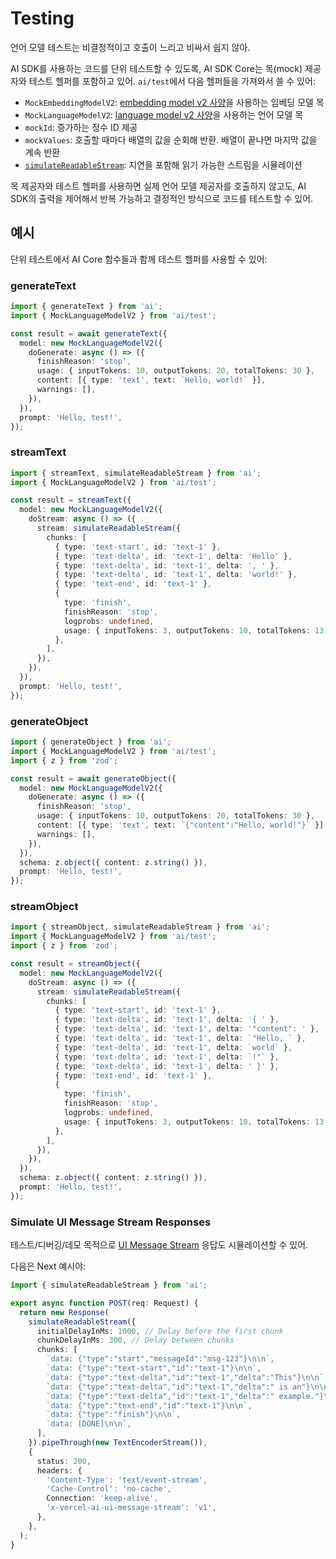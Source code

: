 # Testing

언어 모델 테스트는 비결정적이고 호출이 느리고 비싸서 쉽지 않아.

AI SDK를 사용하는 코드를 단위 테스트할 수 있도록, AI SDK Core는 목(mock) 제공자와 테스트 헬퍼를 포함하고 있어. `ai/test`에서 다음 헬퍼들을 가져와서 쓸 수 있어:

- `MockEmbeddingModelV2`: [embedding model v2 사양](https://github.com/vercel/ai/blob/v5/packages/provider/src/embedding-model/v2/embedding-model-v2.ts)을 사용하는 임베딩 모델 목
- `MockLanguageModelV2`: [language model v2 사양](https://github.com/vercel/ai/blob/v5/packages/provider/src/language-model/v2/language-model-v2.ts)을 사용하는 언어 모델 목
- `mockId`: 증가하는 정수 ID 제공
- `mockValues`: 호출할 때마다 배열의 값을 순회해 반환. 배열이 끝나면 마지막 값을 계속 반환
- [`simulateReadableStream`](/docs/reference/ai-sdk-core/simulate-readable-stream): 지연을 포함해 읽기 가능한 스트림을 시뮬레이션

목 제공자와 테스트 헬퍼를 사용하면 실제 언어 모델 제공자를 호출하지 않고도, AI SDK의 출력을 제어해서 반복 가능하고 결정적인 방식으로 코드를 테스트할 수 있어.

## 예시

단위 테스트에서 AI Core 함수들과 함께 테스트 헬퍼를 사용할 수 있어:

### generateText

```ts
import { generateText } from 'ai';
import { MockLanguageModelV2 } from 'ai/test';

const result = await generateText({
  model: new MockLanguageModelV2({
    doGenerate: async () => ({
      finishReason: 'stop',
      usage: { inputTokens: 10, outputTokens: 20, totalTokens: 30 },
      content: [{ type: 'text', text: `Hello, world!` }],
      warnings: [],
    }),
  }),
  prompt: 'Hello, test!',
});
```

### streamText

```ts
import { streamText, simulateReadableStream } from 'ai';
import { MockLanguageModelV2 } from 'ai/test';

const result = streamText({
  model: new MockLanguageModelV2({
    doStream: async () => ({
      stream: simulateReadableStream({
        chunks: [
          { type: 'text-start', id: 'text-1' },
          { type: 'text-delta', id: 'text-1', delta: 'Hello' },
          { type: 'text-delta', id: 'text-1', delta: ', ' },
          { type: 'text-delta', id: 'text-1', delta: 'world!' },
          { type: 'text-end', id: 'text-1' },
          {
            type: 'finish',
            finishReason: 'stop',
            logprobs: undefined,
            usage: { inputTokens: 3, outputTokens: 10, totalTokens: 13 },
          },
        ],
      }),
    }),
  }),
  prompt: 'Hello, test!',
});
```

### generateObject

```ts
import { generateObject } from 'ai';
import { MockLanguageModelV2 } from 'ai/test';
import { z } from 'zod';

const result = await generateObject({
  model: new MockLanguageModelV2({
    doGenerate: async () => ({
      finishReason: 'stop',
      usage: { inputTokens: 10, outputTokens: 20, totalTokens: 30 },
      content: [{ type: 'text', text: `{"content":"Hello, world!"}` }],
      warnings: [],
    }),
  }),
  schema: z.object({ content: z.string() }),
  prompt: 'Hello, test!',
});
```

### streamObject

```ts
import { streamObject, simulateReadableStream } from 'ai';
import { MockLanguageModelV2 } from 'ai/test';
import { z } from 'zod';

const result = streamObject({
  model: new MockLanguageModelV2({
    doStream: async () => ({
      stream: simulateReadableStream({
        chunks: [
          { type: 'text-start', id: 'text-1' },
          { type: 'text-delta', id: 'text-1', delta: '{ ' },
          { type: 'text-delta', id: 'text-1', delta: '"content": ' },
          { type: 'text-delta', id: 'text-1', delta: `"Hello, ` },
          { type: 'text-delta', id: 'text-1', delta: `world` },
          { type: 'text-delta', id: 'text-1', delta: `!"` },
          { type: 'text-delta', id: 'text-1', delta: ' }' },
          { type: 'text-end', id: 'text-1' },
          {
            type: 'finish',
            finishReason: 'stop',
            logprobs: undefined,
            usage: { inputTokens: 3, outputTokens: 10, totalTokens: 13 },
          },
        ],
      }),
    }),
  }),
  schema: z.object({ content: z.string() }),
  prompt: 'Hello, test!',
});
```

### Simulate UI Message Stream Responses

테스트/디버깅/데모 목적으로 [UI Message Stream](/docs/ai-sdk-ui/stream-protocol#ui-message-stream) 응답도 시뮬레이션할 수 있어.

다음은 Next 예시야:

```ts filename="route.ts"
import { simulateReadableStream } from 'ai';

export async function POST(req: Request) {
  return new Response(
    simulateReadableStream({
      initialDelayInMs: 1000, // Delay before the first chunk
      chunkDelayInMs: 300, // Delay between chunks
      chunks: [
        `data: {"type":"start","messageId":"msg-123"}\n\n`,
        `data: {"type":"text-start","id":"text-1"}\n\n`,
        `data: {"type":"text-delta","id":"text-1","delta":"This"}\n\n`,
        `data: {"type":"text-delta","id":"text-1","delta":" is an"}\n\n`,
        `data: {"type":"text-delta","id":"text-1","delta":" example."}\n\n`,
        `data: {"type":"text-end","id":"text-1"}\n\n`,
        `data: {"type":"finish"}\n\n`,
        `data: [DONE]\n\n`,
      ],
    }).pipeThrough(new TextEncoderStream()),
    {
      status: 200,
      headers: {
        'Content-Type': 'text/event-stream',
        'Cache-Control': 'no-cache',
        Connection: 'keep-alive',
        'x-vercel-ai-ui-message-stream': 'v1',
      },
    },
  );
}
```
